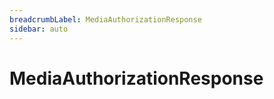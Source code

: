 ```yaml
---
breadcrumbLabel: MediaAuthorizationResponse
sidebar: auto
---
```


# MediaAuthorizationResponse

<ProxySummary/>

<ApiDocs/>
